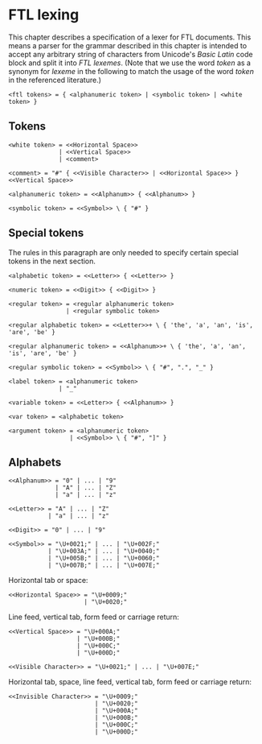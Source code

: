 # FTL lexing

This chapter describes a specification of a lexer for FTL documents. This means
a parser for the grammar described in this chapter is intended to accept any
arbitrary string of characters from Unicode's _Basic Latin_ code block and split
it into _FTL lexemes_. (Note that we use the word _token_ as a synonym for
_lexeme_ in the following to match the usage of the word _token_ in the
referenced literature.)

```nbnf
<ftl tokens> = { <alphanumeric token> | <symbolic token> | <white token> }
```


## Tokens

```nbnf
<white token> = <<Horizontal Space>>
              | <<Vertical Space>>
              | <comment>
```

```nbnf
<comment> = "#" { <<Visible Character>> | <<Horizontal Space>> } <<Vertical Space>>
```

```nbnf
<alphanumeric token> = <<Alphanum>> { <<Alphanum>> }
```

```nbnf
<symbolic token> = <<Symbol>> \ { "#" }
```


## Special tokens

The rules in this paragraph are only needed to specify certain special tokens in
the next section.

```nbnf
<alphabetic token> = <<Letter>> { <<Letter>> }
```

```nbnf
<numeric token> = <<Digit>> { <<Digit>> }
```

```nbnf
<regular token> = <regular alphanumeric token>
                | <regular symbolic token>
```

```nbnf
<regular alphabetic token> = <<Letter>>+ \ { 'the', 'a', 'an', 'is', 'are', 'be' }
```

```nbnf
<regular alphanumeric token> = <<Alphanum>>+ \ { 'the', 'a', 'an', 'is', 'are', 'be' }
```

```nbnf
<regular symbolic token> = <<Symbol>> \ { "#", ".", "_" }
```

```nbnf
<label token> = <alphanumeric token>
              | "_"
```

```nbnf
<variable token> = <<Letter>> { <<Alphanum>> }
```

```nbnf
<var token> = <alphabetic token>
```

```nbnf
<argument token> = <alphanumeric token>
                 | <<Symbol>> \ { "#", "]" }
```


## Alphabets


```nbnf
<<Alphanum>> = "0" | ... | "9"
             | "A" | ... | "Z"
             | "a" | ... | "z"
```

```nbnf
<<Letter>> = "A" | ... | "Z"
           | "a" | ... | "z"
```

```nbnf
<<Digit>> = "0" | ... | "9"
```

```nbnf
<<Symbol>> = "\U+0021;" | ... | "\U+002F;"
           | "\U+003A;" | ... | "\U+0040;"
           | "\U+005B;" | ... | "\U+0060;"
           | "\U+007B;" | ... | "\U+007E;"
```

Horizontal tab or space:

```nbnf
<<Horizontal Space>> = "\U+0009;"
                     | "\U+0020;"
```

Line feed, vertical tab, form feed or carriage return:

```nbnf
<<Vertical Space>> = "\U+000A;"
                   | "\U+000B;"
                   | "\U+000C;"
                   | "\U+000D;"
```

```nbnf
<<Visible Character>> = "\U+0021;" | ... | "\U+007E;"
```

Horizontal tab, space, line feed, vertical tab, form feed or carriage return:

```nbnf
<<Invisible Character>> = "\U+0009;"
                        | "\U+0020;"
                        | "\U+000A;"
                        | "\U+000B;"
                        | "\U+000C;"
                        | "\U+000D;"
```
